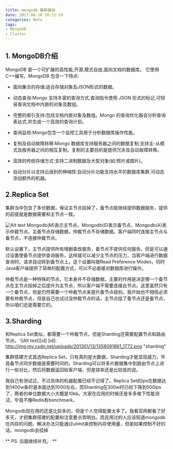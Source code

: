```yaml
---
title: mongodb 集群基础
date: 2017-08-10 20:11:59
categories: Note
tags:
- MongoDB
- Cluster
---
```


## 1. MongoDB介绍
   MongoDB 是一个可扩展的高性能,开源,模式自由,面向文档的数据库。 它使用 C++编写。MongoDB 包含一下特点:
   
  - 面向集合的存储:适合存储对象及JSON形式的数据。

  - 动态查询:Mongo 支持丰富的查询方式,查询指令使用 JSON 形式的标记,可轻易查询文档中内嵌的对象及数组。

  - 完整的索引支持:包括文档内嵌对象及数组。Mongo 的查询优化器会分析查询表达式,并生成一个高效的查询计划。

  - 查询监视:Mongo包含一个监控工具用于分析数据库操作性能。

  - 复制及自动故障转移:Mongo 数据库支持服务器之间的数据复制,支持主-从模式及服务器之间的相互复制。复制的主要目的是提供冗余及自动故障转移。

 - 高效的传统存储方式:支持二进制数据及大型对象(如:照片或图片)。

 - 自动分片以支持云级别的伸缩性:自动分片功能支持水平的数据库集群,可动态添加额外的机器。

## 2.Replica Set
集群当中包含了多份数据，保证主节点挂掉了，备节点能继续提供数据服务，提供的前提就是数据需要和主节点一致。

![Alt text](http://img.my.csdn.net/uploads/201301/13/1358056331_2790.png "Replica Set模式")
Mongodb(M)表示主节点，Mongodb(S)表示备节点，Mongodb(A)表示仲裁节点。主备节点存储数据，仲裁节点不存储数据。客户端同时连接主节点与备节点，不连接仲裁节点。   

   默认设置下，主节点提供所有增删查改服务，备节点不提供任何服务。但是可以通过设置使备节点提供查询服务，这样就可以减少主节点的压力，当客户端进行数据查询时，请求自动转到备节点上。这个设置叫做Read Preference Modes，同时Java客户端提供了简单的配置方式，可以不必直接对数据库进行操作。   
          
   仲裁节点是一种特殊的节点，它本身并不存储数据，主要的作用是决定哪一个备节点在主节点挂掉之后提升为主节点，所以客户端不需要连接此节点。这里虽然只有一个备节点，但是仍然需要一个仲裁节点来提升备节点级别。我开始也不相信必须要有仲裁节点，但是自己也试过没仲裁节点的话，主节点挂了备节点还是备节点，所以咱们还是需要它的。
    
## 3.Sharding
  和Replica Set类似，都需要一个仲裁节点，但是Sharding还需要配置节点和路由节点。
  ![Alt text][id]
  [id]: http://img.my.csdn.net/uploads/201301/13/1358091861_1772.png  "sharding"
  
   集群搭建方式首选Replica Set，只有真的是大数据，Sharding才能显现威力，毕竟备节点同步数据是需要时间的。Sharding可以将多片数据集中到路由节点上进行一些对比，然后将数据返回给客户端，但是效率还是比较低的说。   
   
   我自己有测试过，不过具体的机器配置已经不记得了。Replica Set的ips在数据达到1400w条时基本能达到1000左右，而Sharding在300w时已经下降到500ips了，两者的单位数据大小大概是10kb。大家在应用的时候还是多多做下性能测试，毕竟不像Redis有benchmark。   
   
   Mongodb现在用的还是比较多的，但是个人觉得配置太多了。我看官网都看了好多天，才把集群搭建的配置和注意要点弄明白。而且用过的人应该知道mongodb吃内存的问题，解决办法只能通过ulimit来控制内存使用量，但是如果控制不好的话，mongodb会挂掉
   
** PS: 后面继续补充。 **

